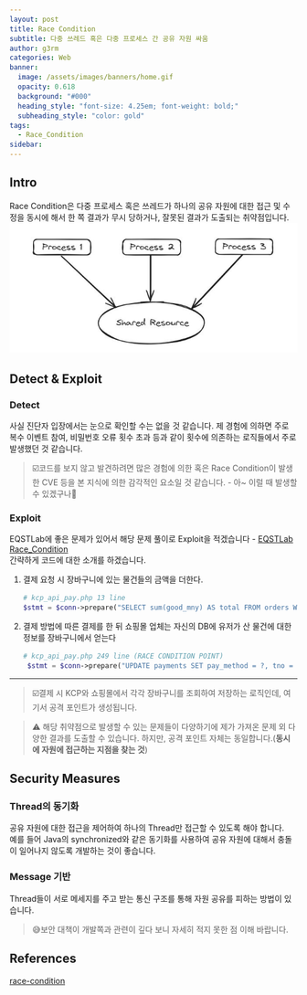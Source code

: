 ```yaml
---
layout: post
title: Race Condition
subtitle: 다중 쓰레드 혹은 다중 프로세스 간 공유 자원 싸움
author: g3rm
categories: Web
banner:
  image: /assets/images/banners/home.gif
  opacity: 0.618
  background: "#000"
  heading_style: "font-size: 4.25em; font-weight: bold;"
  subheading_style: "color: gold"
tags:
  - Race_Condition
sidebar:
---
```

## Intro
Race Condition은 다중 프로세스 혹은 쓰레드가 하나의 공유 자원에 대한 접근 및 수정을 동시에 해서 한 쪽 결과가 무시 당하거나, 잘못된 결과가 도출되는 취약점입니다.   
![](assets/images/posts/2024-12-12-Race-Condition/4a5981ed1eef80144ef6c9deabb8240b_MD5.jpeg)   
## Detect & Exploit 
### Detect
사실 진단자 입장에서는 눈으로 확인할 수는 없을 것 같습니다. 제 경험에 의하면 주로 복수 이벤트 참여, 비밀번호 오류 횟수 초과 등과 같이 횟수에 의존하는 로직들에서 주로 발생했던 것 같습니다.   
   
>☑️코드를 보지 않고 발견하려면 많은 경험에 의한 혹은 Race Condition이 발생한 CVE 등을 본 지식에 의한 감각적인 요소일 것 같습니다. - 아~ 이럴 때 발생할 수 있겠구나🤣    

### Exploit
EQSTLab에 좋은 문제가 있어서 해당 문제 풀이로 Exploit을 적겠습니다 - [EQSTLab Race_Condition](https://github.com/EQSTLab/Race_Condition)     
간략하게 코드에 대한 소개를 하겠습니다.   
1. 결제 요청 시 장바구니에 있는 물건들의 금액을 더한다.   
	```php
	# kcp_api_pay.php 13 line
	$stmt = $conn->prepare("SELECT sum(good_mny) AS total FROM orders WHERE buyr_name = ?");
	```   
2. 결제 방법에 따른 결제를 한 뒤 쇼핑몰 업체는 자신의 DB에 유저가 산 물건에 대한 정보를 장바구니에서 얻는다   
	```php
	# kcp_api_pay.php 249 line (RACE CONDITION POINT)
	 $stmt = $conn->prepare("UPDATE payments SET pay_method = ?, tno = ?, amount = (SELECT sum(good_mny) FROM orders WHERE buyr_name = ? ) WHERE buyr_name = ? ");
	```   

---
>☑️결제 시 KCP와 쇼핑몰에서 각각 장바구니를 조회하여 저장하는 로직인데, 여기서 공격 포인트가 생성됩니다.    




>⚠️ 해당 취약점으로 발생할 수 있는 문제들이 다양하기에 제가 가져온 문제 외 다양한 결과를 도출할 수 있습니다. 하지만, 공격 포인트 자체는 동일합니다.(**동시에 자원에 접근하는 지점을 찾는 것**)   

## Security Measures
### Thread의 동기화
공유 자원에 대한 접근을 제어하여 하나의 Thread만 접근할 수 있도록 해야 합니다.   
예를 들어 Java의 synchronized와 같은 동기화를 사용하여 공유 자원에 대해서 충돌이 일어나지 않도록 개발하는 것이 좋습니다.    
### Message 기반 
Thread들이 서로 메세지를 주고 받는 통신 구조를 통해 자원 공유를 피하는 방법이 있습니다.   
   
>😅보안 대책이 개발쪽과 관련이 깊다 보니 자세히 적지 못한 점 이해 바랍니다.

## References
[race-condition](https://www.imperva.com/learn/application-security/race-condition/)   
